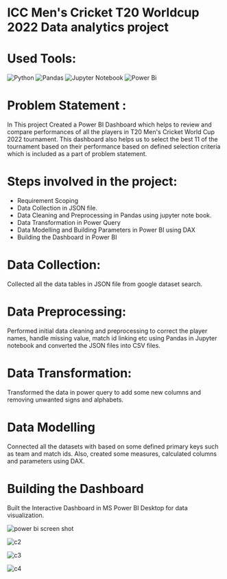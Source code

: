 # ICC Men's Cricket T20 Worldcup 2022 Data analytics project

# Used Tools:

![Python](https://img.shields.io/badge/python-3670A0?style=for-the-badge&logo=python&logoColor=ffdd54)
![Pandas](https://img.shields.io/badge/pandas-%23150458.svg?style=for-the-badge&logo=pandas&logoColor=white)
![Jupyter Notebook](https://img.shields.io/badge/jupyter-%23FA0F00.svg?style=for-the-badge&logo=jupyter&logoColor=white)
![Power Bi](https://img.shields.io/badge/power_bi-F2C811?style=for-the-badge&logo=powerbi&logoColor=black)

# Problem Statement :
In This project Created a Power BI Dashboard which helps to review and compare performances of all the players in T20 Men's Cricket World Cup 2022 tournament. This dashboard also helps us to select the best 11 of the tournament based on their performance based on defined selection criteria which is included as a part of problem statement.

# Steps involved in the project:
 * Requirement Scoping
 * Data Collection in JSON file.
 * Data Cleaning and Preprocessing in Pandas using jupyter note book.
 * Data Transformation in Power Query
 * Data Modelling and Building Parameters in Power BI using DAX
 * Building the Dashboard in Power BI

# Data Collection:
Collected all the data tables in JSON file from google dataset search.

# Data Preprocessing:
 Performed initial data cleaning and preprocessing to correct the player names, handle missing value, match id linking etc using Pandas in Jupyter notebook and converted the JSON files into CSV files.

# Data Transformation:
  Transformed the data in power query to add some new columns and removing unwanted signs and alphabets.

#  Data Modelling 
   Connected all the datasets with based on some defined primary keys such as team and match ids. Also, created some measures, calculated columns and parameters using DAX.

#  Building the Dashboard 
   Built the Interactive Dashboard in MS Power BI Desktop for data visualization.


   
![power bi screen shot](https://github.com/niltut/T20-Data-analysis-project/assets/167008575/76604d30-0ce6-46bf-9e79-95cbdd108d73)

![c2](https://github.com/niltut/T20-Data-analysis-project/assets/167008575/1dd673f5-e222-485b-bdc8-b725628cb88a)


![c3](https://github.com/niltut/T20-Data-analysis-project/assets/167008575/a4ca6e76-5931-47bf-918d-c553b0cf4c1c)



![c4](https://github.com/niltut/T20-Data-analysis-project/assets/167008575/896264a8-15e1-4b8c-8194-ca3940fd2f11)

   
 

